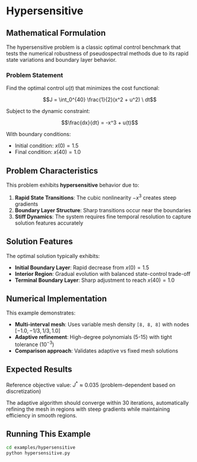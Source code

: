 # Hypersensitive

## Mathematical Formulation

The hypersensitive problem is a classic optimal control benchmark that tests the numerical robustness of pseudospectral methods due to its rapid state variations and boundary layer behavior.

### Problem Statement

Find the optimal control $u(t)$ that minimizes the cost functional:

$$J = \int_0^{40} \frac{1}{2}(x^2 + u^2) \ dt$$

Subject to the dynamic constraint:

$$\frac{dx}{dt} = -x^3 + u(t)$$

With boundary conditions:
- Initial condition: $x(0) = 1.5$
- Final condition: $x(40) = 1.0$

## Problem Characteristics

This problem exhibits **hypersensitive** behavior due to:

1. **Rapid State Transitions**: The cubic nonlinearity $-x^3$ creates steep gradients
2. **Boundary Layer Structure**: Sharp transitions occur near the boundaries
3. **Stiff Dynamics**: The system requires fine temporal resolution to capture solution features accurately

## Solution Features

The optimal solution typically exhibits:
- **Initial Boundary Layer**: Rapid decrease from $x(0) = 1.5$
- **Interior Region**: Gradual evolution with balanced state-control trade-off
- **Terminal Boundary Layer**: Sharp adjustment to reach $x(40) = 1.0$

## Numerical Implementation

This example demonstrates:
- **Multi-interval mesh**: Uses variable mesh density `[8, 8, 8]` with nodes $[-1.0, -1/3, 1/3, 1.0]$
- **Adaptive refinement**: High-degree polynomials (5-15) with tight tolerance ($10^{-3}$)
- **Comparison approach**: Validates adaptive vs fixed mesh solutions

## Expected Results

Reference objective value: $J^* \approx 0.035$ (problem-dependent based on discretization)

The adaptive algorithm should converge within 30 iterations, automatically refining the mesh in regions with steep gradients while maintaining efficiency in smooth regions.

## Running This Example

```bash
cd examples/hypersensitive
python hypersensitive.py
```
